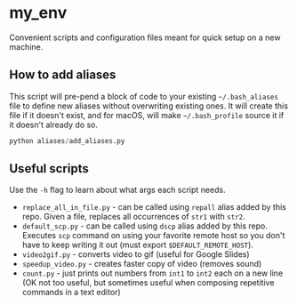 # my_env
Convenient scripts and configuration files meant for quick setup on a new machine.
## How to add aliases
This script will pre-pend a block of code to your existing `~/.bash_aliases` file to define new aliases without overwriting existing ones. It will create this file if it doesn't exist, and for macOS, will make `~/.bash_profile` source it if it doesn't already do so. 
```python
python aliases/add_aliases.py
```
## Useful scripts
Use the `-h` flag to learn about what args each script needs.
- `replace_all_in_file.py` - can be called using `repall` alias added by this repo. Given a file, replaces all occurrences of `str1` with `str2`.
- `default_scp.py` - can be called using `dscp` alias added by this repo. Executes `scp` command on using your favorite remote host so you don't have to keep writing it out (must export `$DEFAULT_REMOTE_HOST`). 
- `video2gif.py` - converts video to gif (useful for Google Slides)
- `speedup_video.py` - creates faster copy of video (removes sound)
- `count.py` - just prints out numbers from `int1` to `int2` each on a new line (OK not too useful, but sometimes useful when composing repetitive commands in a text editor) 

